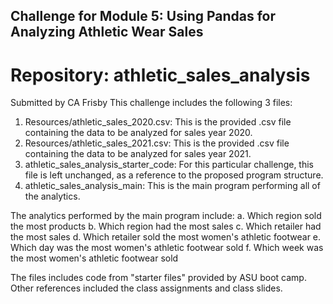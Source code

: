 ## Challenge for Module 5: Using Pandas for Analyzing Athletic Wear Sales
# Repository:  athletic_sales_analysis
Submitted by CA Frisby
This challenge includes the following 3 files:
1.  Resources/athletic_sales_2020.csv:  This is the provided .csv file containing the data to be analyzed for sales year 2020.
2.  Resources/athletic_sales_2021.csv:  This is the provided .csv file containing the data to be analyzed for sales year 2021.
3. athletic_sales_analysis_starter_code:  For this particular challenge, this file is left unchanged, as a reference to the proposed program structure.
4. athletic_sales_analysis_main:  This is the main program performing all of the analytics.  

The analytics performed by the main program include:
  a.  Which region sold the most products
  b.  Which region had the most sales
  c.  Which retailer had the most sales
  d. Which retailer sold the most women's athletic footwear
  e. Which day was the most women's athletic footwear sold
  f. Which week was the most women's athletic footwear sold
        

The files includes code from "starter files" provided by ASU boot camp.
Other references included the class assignments and class slides.